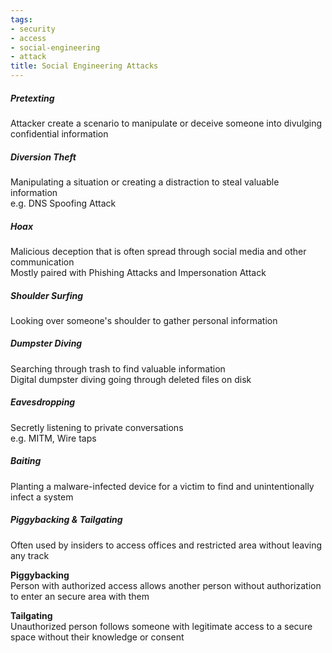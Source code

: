 ```yaml
---
tags:
- security
- access
- social-engineering
- attack
title: Social Engineering Attacks
---
```


##### Pretexting
Attacker create a scenario to manipulate or deceive someone into divulging confidential information

##### Diversion Theft
Manipulating a situation or creating a distraction to steal valuable information   
e.g. DNS Spoofing Attack

##### Hoax
Malicious deception that is often spread through social media and other communication  
Mostly paired with Phishing Attacks and Impersonation Attack

##### Shoulder Surfing
Looking over someone's shoulder to gather personal information

##### Dumpster Diving
Searching through trash to find valuable information  
Digital dumpster diving going through deleted files on disk

##### Eavesdropping
Secretly listening to private conversations  
e.g. MITM, Wire taps

##### Baiting
Planting a malware-infected device for a victim to find and unintentionally infect a system  

##### Piggybacking & Tailgating
Often used by insiders to access offices and restricted area without leaving any track

**Piggybacking**  
Person with authorized access allows another person without authorization to enter an secure area with them  

**Tailgating**  
Unauthorized person follows someone with legitimate access to a secure space without their knowledge or consent
